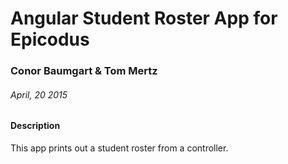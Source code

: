 # Angular Student Roster App for Epicodus

### Conor Baumgart & Tom Mertz

###### April, 20 2015

#### Description

This app prints out a student roster from a controller.
